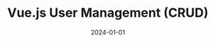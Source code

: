 ---
title: "Vue.js User Management (CRUD)"
date: 2024-01-01
draft: false
description: "Vue.js and Ajax front-end interacting with PHP REST API, demonstrating CRUD operations."
tags: ["Vue.js", "Ajax", "Bootstrap", "CRUD"]
repository: "https://bitbucket.org/obidonald/vue-user-management-crud/src/main/"
number: 5
images:
  - src: "/images/vue-crud/vue.jpg"
    alt: "Vue.js User Management Portfolio"
  - src: "/images/vue-crud/landing.jpg"
    alt: "Vue.js User Management Interface"
  - src: "/images/vue-crud/create.png"
    alt: "Vue.js Create modal"
  - src: "/images/vue-crud/delete.png"
    alt: "Vue.js Delete modal"
  - src: "/images/vue-crud/edit.png"
    alt: "Vue.js Edit modal"
---